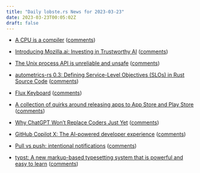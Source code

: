 ```yaml
---
title: "Daily lobste.rs News for 2023-03-23"
date: 2023-03-23T00:05:02Z
draft: false
---
```






- [A CPU is a compiler](https://outerproduct.net/boring/2023-03-22_cpu-compiler-gc-ohmy.html)
  ([comments](https://lobste.rs/s/okcml7/cpu_is_compiler))



- [Introducing Mozilla.ai: Investing in Trustworthy AI](https://blog.mozilla.org/en/mozilla/introducing-mozilla-ai-investing-in-trustworthy-ai/)
  ([comments](https://lobste.rs/s/phkelk/introducing_mozilla_ai_investing))



- [The Unix process API is unreliable and unsafe](http://catern.com/process.html)
  ([comments](https://lobste.rs/s/om32da/unix_process_api_is_unreliable_unsafe))



- [autometrics-rs 0.3: Defining Service-Level Objectives (SLOs) in Rust Source Code](https://fiberplane.com/blog/autometrics-rs-0-3-defining-service-level-objectives-in-rust-source-code)
  ([comments](https://lobste.rs/s/4luzak/autometrics_rs_0_3_defining_service_level))



- [Flux Keyboard](https://www.kickstarter.com/projects/fluxkeyboard/flux-keyboard-the-keyboard-reinvented)
  ([comments](https://lobste.rs/s/fv2xqd/flux_keyboard))



- [A collection of quirks around releasing apps to App Store and Play Store](https://github.com/tramlinehq/store-quirks)
  ([comments](https://lobste.rs/s/lzknu2/collection_quirks_around_releasing_apps))



- [Why ChatGPT Won’t Replace Coders Just Yet](https://clivethompson.medium.com/why-chatgpt-wont-replace-coders-just-yet-87487a9dda4e)
  ([comments](https://lobste.rs/s/yls52i/why_chatgpt_won_t_replace_coders_just_yet))



- [GitHub Copilot X: The AI-powered developer experience](https://github.blog/2023-03-22-github-copilot-x-the-ai-powered-developer-experience/)
  ([comments](https://lobste.rs/s/xic6io/github_copilot_x_ai_powered_developer))



- [Pull vs push: intentional notifications](https://secluded.site/pull-vs-push-intentional-notifications/)
  ([comments](https://lobste.rs/s/63s6w7/pull_vs_push_intentional_notifications))



- [typst: A new markup-based typesetting system that is powerful and easy to learn](https://github.com/typst/typst)
  ([comments](https://lobste.rs/s/ko1yjj/typst_new_markup_based_typesetting))


